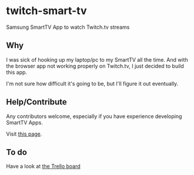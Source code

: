 twitch-smart-tv
===============

Samsung SmartTV App to watch Twitch.tv streams

## Why
I was sick of hooking up my laptop/pc to my SmartTV all the time.
And with the browser app not working properly on Twitch.tv, I just decided to build this app.

I'm not sure how difficult it's going to be, but I'll figure it out eventually.

## Help/Contribute
Any contributors welcome, especially if you have experience developing SmartTV Apps.

Visit [this page](CONTRIBUTE.md).

## To do
Have a look at [the Trello board](https://trello.com/b/EqFt55tS/twitch-tv-smarttv-app)
